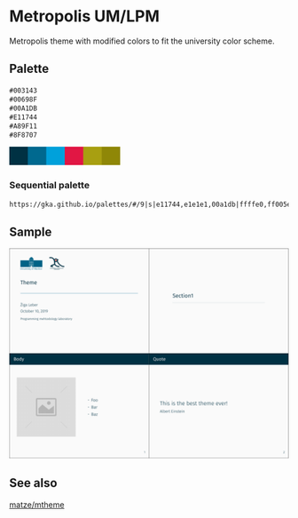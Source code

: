 # Metropolis UM/LPM

Metropolis theme with modified colors to fit the university color scheme.

## Palette

    #003143 
    #00698F 
    #00A1DB 
    #E11744 
    #A89F11 
    #8F8707

<img src="palette.svg" width="200px">

### Sequential palette

    https://gka.github.io/palettes/#/9|s|e11744,e1e1e1,00a1db|ffffe0,ff005e,93003a|0|0

## Sample

![sample](sample.png)

## See also
[matze/mtheme](https://github.com/matze/mtheme)
